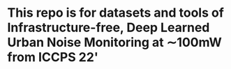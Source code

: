 # This repo is for datasets and tools of Infrastructure-free, Deep Learned Urban Noise Monitoring at ∼100mW from ICCPS 22'
